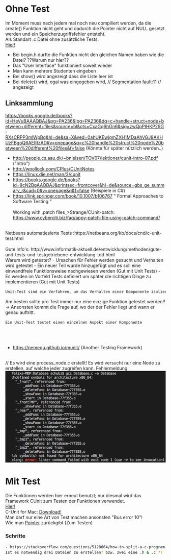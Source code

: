 # Ohne Test
Im Moment muss nach jedem mal noch neu compiliert werden, da die create() Funktion nicht geht und dadurch die Pointer nicht auf NULL gesetzt werden und ein Speicherzugriffsfehler entsteht. <br>
Als Standart .c Datei ohne zusätzliche Tests.<br>
<a href="https://github.com/FelixSchubi/C-Test/tree/master/16.04.2018/Database">Hier!<a> <br>

- Bei begin.h durfte die Funktion nicht den gleichen Namen haben wie die Datei?  ??Warum nur hier?? 
- Das "User Interface" funktioniert soweit wieder
- Man kann mehrere Studenten eingeben
- Bei show() wird angezeigt dass die Liste leer ist 
- Bei delete() wird, egal was eingegeben wird, // Segmentation fault:11 // angezeigt

## Linksammlung
https://books.google.de/books?id=HeVuBAAAQBAJ&pg=PA236&lpg=PA236&dq=c+handle+struct+node+between+different+files&source=bl&ots=CxaGq6hGn6&sig=zwQpPIHKP29G-RXsCRPP3mlWpBg&hl=de&sa=X&ved=0ahUKEwjqmZXH1MDaAhVGJ8AKHUzFBgoQ6AEIRzAD#v=onepage&q=c%20handle%20struct%20node%20between%20different%20files&f=false (Könnte für später nützlich werden..)
- http://people.cs.aau.dk/~bnielsen/TOV07/lektioner/cunit-intro-07.pdf ("Intro")
- http://wpollock.com/CPlus/CUnitNotes
- https://linux.die.net/man/3/cunit
- https://books.google.de/books?id=8cN2BgAAQBAJ&printsec=frontcover&hl=de&source=gbs_ge_summary_r&cad=0#v=onepage&q&f=false (Beispiele in C#)
- https://link.springer.com/book/10.1007/b106767  " Formal Approaches to Software Testing  "
<br> <br>
Working with .patch files_>Strange/CUnit-patch: https://www.cyberciti.biz/faq/appy-patch-file-using-patch-command/
<br>
Netbeans automatiesierte Tests :https://netbeans.org/kb/docs/cnd/c-unit-test.html

 <br>
<br> Gute Info's: http://www.informatik-aktuell.de/entwicklung/methoden/gute-unit-tests-und-testgetriebene-entwicklung-tdd.html
 <br>
Warum wird getestet?
- Ursachen für Fehler werden gesucht und Verhalten wird getestet
- Ein neuer Teil wurde hinzugefügt und es soll eine einwandfreie Funktionsweise nachgewiesen werden (Gut mit Unit Tests)
- Es werden im Vorfeld Tests definiert um später die richtigen Dinge zu implementieren (Gut mit Unit Tests)

``` bash
Unit-Test sind ein Verfahren, um das Verhalten einer Komponente isoliert, d.h. ohne ihre Abhängigkeiten zu anderen Komponenten, zu überprüfen.
```

Am besten sollte pro Test immer nur eine einzige Funktion getestet werden!!
    -> Ansonsten kommt die Frage auf, wo der der Fehler liegt und wann er genau auftritt.

``` bash
Ein Unit-Test testet einen einzelnen Aspekt einer Komponente
```



<br> <br>
- https://nemequ.github.io/munit/ (Another Testing Framework)
<br>
// Es wird eine process_node.c erstellt! Es wird versucht nur eine Node zu erstellen, auf welche jeder zugreifen kann.
Fehlermeldung: <br>
<img src="Bilder/ArchitectureFailed.png">
  
# Mit Test

Die Funktionen werden hier erneut benutzt; nur diesmal wird das Framework CUnit zum Testen der Funktionen verwendet. <br>
<a href="https://github.com/FelixSchubi/C-Test/tree/master/16.04.2018/DatabaseTest">Hier!<a> <br>
C-Unit for Mac: <a href="http://macappstore.org/cunit/">Download!<a> <br>
Man darf nur eine Art von Test machen ansonsten "Bus error 10"! <br>
Wie man <a href="https://stackoverflow.com/questions/34377423/c-return-struct-pointer/34377872">Pointer<a> zurückgibt (Zum Testen) <br>

  
### Schritte

``` bash
- https://stackoverflow.com/questions/5128664/how-to-split-a-c-program-into-multiple-files <br>
Ist es notwendig drei Dateien zu erstellen? bzw. zwei eine .h & .c ??
```